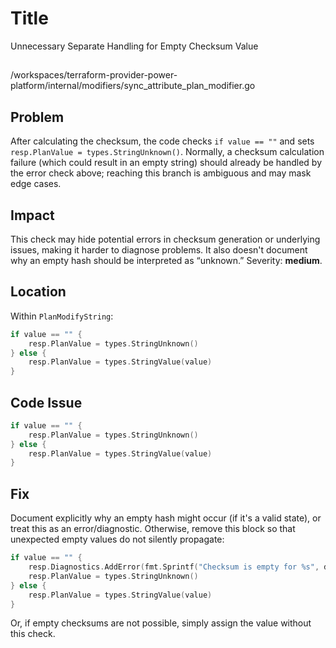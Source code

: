 # Title

Unnecessary Separate Handling for Empty Checksum Value

##

/workspaces/terraform-provider-power-platform/internal/modifiers/sync_attribute_plan_modifier.go

## Problem

After calculating the checksum, the code checks `if value == ""` and sets `resp.PlanValue = types.StringUnknown()`. Normally, a checksum calculation failure (which could result in an empty string) should already be handled by the error check above; reaching this branch is ambiguous and may mask edge cases.

## Impact

This check may hide potential errors in checksum generation or underlying issues, making it harder to diagnose problems. It also doesn't document why an empty hash should be interpreted as “unknown.” Severity: **medium**.

## Location

Within `PlanModifyString`:

```go
if value == "" {
	resp.PlanValue = types.StringUnknown()
} else {
	resp.PlanValue = types.StringValue(value)
}
```

## Code Issue

```go
if value == "" {
	resp.PlanValue = types.StringUnknown()
} else {
	resp.PlanValue = types.StringValue(value)
}
```

## Fix

Document explicitly why an empty hash might occur (if it's a valid state), or treat this as an error/diagnostic. Otherwise, remove this block so that unexpected empty values do not silently propagate:

```go
if value == "" {
	resp.Diagnostics.AddError(fmt.Sprintf("Checksum is empty for %s", d.syncAttribute), "Calculated SHA256 checksum resulted in an empty value, which is unexpected.")
	resp.PlanValue = types.StringUnknown()
} else {
	resp.PlanValue = types.StringValue(value)
}
```

Or, if empty checksums are not possible, simply assign the value without this check.
